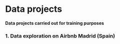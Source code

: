 # Data projects
#### Data projects carried out for training purposes

### 1. Data exploration on Airbnb Madrid (Spain)
